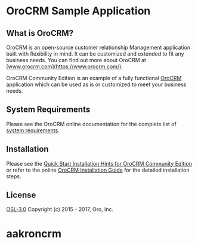 OroCRM Sample Application
=========================

What is OroCRM?
---------------

OroCRM is an open-source customer relationship Management application built with flexibility in mind. It can be customized and extended to fit any business needs.
You can find out more about OroCRM at [www.orocrm.com](https://www.orocrm.com/).

OroCRM Community Edition is an example of a fully functional [OroCRM](https://github.com/oroinc/crm) application which can be used as is or customized to meet
your business needs.

System Requirements
-------------------

Please see the OroCRM online documentation for the complete list of [system requirements](https://oroinc.com/doc/orocrm/current/system-requirements).

Installation
------------

Please see the [Quick Start Installation Hints for OroCRM Community Edition](https://oroinc.com/doc/orocrm/current/install-upgrade/installation-quick-start-dev/crm) or refer to the online [OroCRM Installation Guide](https://oroinc.com/doc/orocrm/current/install-upgrade) for the detailed installation steps.

License
-------
 
[OSL-3.0](LICENSE) Copyright (c) 2015 - 2017, Oro, Inc.
# aakroncrm
